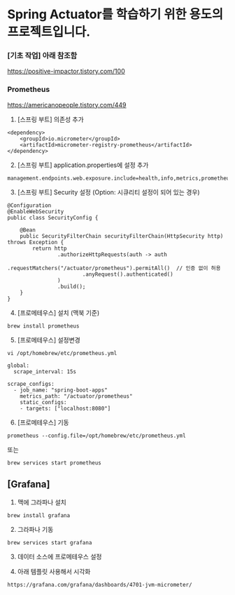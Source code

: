 # Spring Actuator를 학습하기 위한 용도의 프로젝트입니다. 

### [기초 작업] 아래 참조함
https://positive-impactor.tistory.com/100


### Prometheus 
https://americanopeople.tistory.com/449

1. [스프링 부트] 의존성 추가
```
<dependency>
    <groupId>io.micrometer</groupId>
    <artifactId>micrometer-registry-prometheus</artifactId>
</dependency>
```

2. [스프링 부트] application.properties에 설정 추가
```
management.endpoints.web.exposure.include=health,info,metrics,prometheus
```

3. [스프링 부트] Security 설정 (Option: 시큐리티 설정이 되어 있는 경우)
```
@Configuration
@EnableWebSecurity
public class SecurityConfig {

    @Bean
    public SecurityFilterChain securityFilterChain(HttpSecurity http) throws Exception {
        return http
                .authorizeHttpRequests(auth -> auth
                        .requestMatchers("/actuator/prometheus").permitAll()  // 인증 없이 허용
                        .anyRequest().authenticated()
                )
                .build();
    }
}
```

4. [프로메테우스] 설치 (맥북 기준)
```
brew install prometheus
```

5. [프로메테우스] 설정변경

```
vi /opt/homebrew/etc/prometheus.yml
```

```
global:
  scrape_interval: 15s

scrape_configs:
  - job_name: "spring-boot-apps"
    metrics_path: "/actuator/prometheus"
    static_configs:
    - targets: ["localhost:8080"]
```

6. [프로메테우스] 기동
```
prometheus --config.file=/opt/homebrew/etc/prometheus.yml
```
또는
```
brew services start prometheus
```

## [Grafana]

1. 맥에 그라파나 설치 
```
brew install grafana
```

2. 그라파나 기동
```
brew services start grafana
```

3. 데이터 소스에 프로메테우스 설정

4. 아래 템플릿 사용해서 시각화
```
https://grafana.com/grafana/dashboards/4701-jvm-micrometer/
```